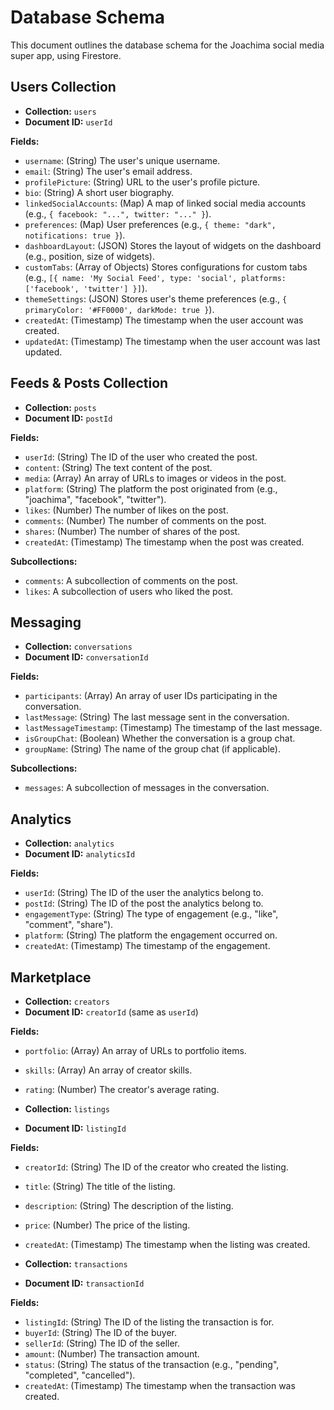 # Database Schema

This document outlines the database schema for the Joachima social media super app, using Firestore.

## Users Collection

*   **Collection:** `users`
*   **Document ID:** `userId`

**Fields:**

*   `username`: (String) The user's unique username.
*   `email`: (String) The user's email address.
*   `profilePicture`: (String) URL to the user's profile picture.
*   `bio`: (String) A short user biography.
*   `linkedSocialAccounts`: (Map) A map of linked social media accounts (e.g., `{ facebook: "...", twitter: "..." }`).
*   `preferences`: (Map) User preferences (e.g., `{ theme: "dark", notifications: true }`).
*   `dashboardLayout`: (JSON) Stores the layout of widgets on the dashboard (e.g., position, size of widgets).
*   `customTabs`: (Array of Objects) Stores configurations for custom tabs (e.g., `[{ name: 'My Social Feed', type: 'social', platforms: ['facebook', 'twitter'] }]`).
*   `themeSettings`: (JSON) Stores user's theme preferences (e.g., `{ primaryColor: '#FF0000', darkMode: true }`).
*   `createdAt`: (Timestamp) The timestamp when the user account was created.
*   `updatedAt`: (Timestamp) The timestamp when the user account was last updated.

## Feeds & Posts Collection

*   **Collection:** `posts`
*   **Document ID:** `postId`

**Fields:**

*   `userId`: (String) The ID of the user who created the post.
*   `content`: (String) The text content of the post.
*   `media`: (Array) An array of URLs to images or videos in the post.
*   `platform`: (String) The platform the post originated from (e.g., "joachima", "facebook", "twitter").
*   `likes`: (Number) The number of likes on the post.
*   `comments`: (Number) The number of comments on the post.
*   `shares`: (Number) The number of shares of the post.
*   `createdAt`: (Timestamp) The timestamp when the post was created.

**Subcollections:**

*   `comments`: A subcollection of comments on the post.
*   `likes`: A subcollection of users who liked the post.

## Messaging

*   **Collection:** `conversations`
*   **Document ID:** `conversationId`

**Fields:**

*   `participants`: (Array) An array of user IDs participating in the conversation.
*   `lastMessage`: (String) The last message sent in the conversation.
*   `lastMessageTimestamp`: (Timestamp) The timestamp of the last message.
*   `isGroupChat`: (Boolean) Whether the conversation is a group chat.
*   `groupName`: (String) The name of the group chat (if applicable).

**Subcollections:**

*   `messages`: A subcollection of messages in the conversation.

## Analytics

*   **Collection:** `analytics`
*   **Document ID:** `analyticsId`

**Fields:**

*   `userId`: (String) The ID of the user the analytics belong to.
*   `postId`: (String) The ID of the post the analytics belong to.
*   `engagementType`: (String) The type of engagement (e.g., "like", "comment", "share").
*   `platform`: (String) The platform the engagement occurred on.
*   `createdAt`: (Timestamp) The timestamp of the engagement.

## Marketplace

*   **Collection:** `creators`
*   **Document ID:** `creatorId` (same as `userId`)

**Fields:**

*   `portfolio`: (Array) An array of URLs to portfolio items.
*   `skills`: (Array) An array of creator skills.
*   `rating`: (Number) The creator's average rating.

*   **Collection:** `listings`
*   **Document ID:** `listingId`

**Fields:**

*   `creatorId`: (String) The ID of the creator who created the listing.
*   `title`: (String) The title of the listing.
*   `description`: (String) The description of the listing.
*   `price`: (Number) The price of the listing.
*   `createdAt`: (Timestamp) The timestamp when the listing was created.

*   **Collection:** `transactions`
*   **Document ID:** `transactionId`

**Fields:**

*   `listingId`: (String) The ID of the listing the transaction is for.
*   `buyerId`: (String) The ID of the buyer.
*   `sellerId`: (String) The ID of the seller.
*   `amount`: (Number) The transaction amount.
*   `status`: (String) The status of the transaction (e.g., "pending", "completed", "cancelled").
*   `createdAt`: (Timestamp) The timestamp when the transaction was created.
